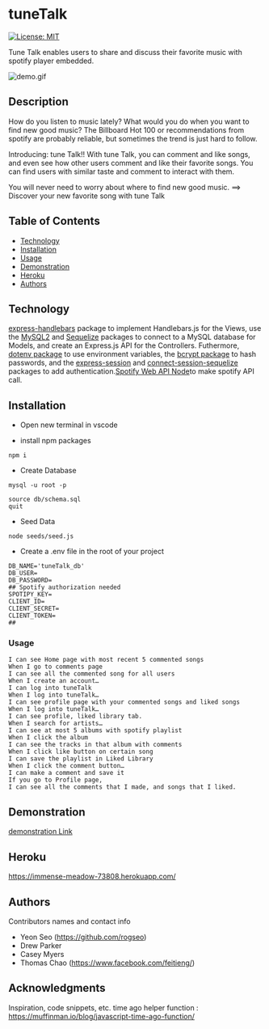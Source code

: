 # tuneTalk
[![License: MIT](https://img.shields.io/badge/License-MIT-yellow.svg)](https://opensource.org/licenses/MIT)

Tune Talk enables users to share and discuss their favorite music with spotify player embedded.

![demo.gif](./tuneTalk%20demo_edit.gif)


## Description

How do you listen to music lately? 
What would you do when you want to find new good music?
The Billboard Hot 100 or recommendations from spotify are probably reliable, but sometimes the trend is just hard to follow.

Introducing: tune Talk!!
With tune Talk, you can comment and like songs, and even see how other users comment and like their favorite songs.
You can find users with similar taste and comment to interact with them. 

You will never need to worry about where to find new good music. 
==> Discover your new favorite song with tune Talk


## Table of Contents
- [Technology](#technology)
- [Installation](#installation)
- [Usage](#usage)
- [Demonstration](#demonstration)
- [Heroku](#heroku)
- [Authors](#authors)

## Technology

[express-handlebars](https://www.npmjs.com/package/express-handlebars) package to implement Handlebars.js for the Views, use the [MySQL2](https://www.npmjs.com/package/mysql2) and [Sequelize](https://www.npmjs.com/package/sequelize) packages to connect to a MySQL database for Models, and create an Express.js API for the Controllers.
Futhermore, [dotenv package](https://www.npmjs.com/package/dotenv) to use environment variables, the [bcrypt package](https://www.npmjs.com/package/bcrypt) to hash passwords, and the [express-session](https://www.npmjs.com/package/express-session) and [connect-session-sequelize](https://www.npmjs.com/package/connect-session-sequelize) packages to add authentication.[Spotify Web API Node](https://www.npmjs.com/package/spotify-web-api-node)to make spotify API call.

## Installation

* Open new terminal in vscode

* install npm packages

```
npm i
```
* Create Database

```
mysql -u root -p
```

```
source db/schema.sql
quit
```
* Seed Data

```
node seeds/seed.js
```
* Create a .env file in the root of your project
```
DB_NAME='tuneTalk_db'
DB_USER=
DB_PASSWORD=
## Spotify authorization needed
SPOTIPY_KEY=   
CLIENT_ID=
CLIENT_SECRET=
CLIENT_TOKEN=
## 
```


### Usage
```
I can see Home page with most recent 5 commented songs
When I go to comments page
I can see all the commented song for all users
When I create an account…
I can log into tuneTalk
When I log into tuneTalk…
I can see profile page with your commented songs and liked songs
When I log into tuneTalk…
I can see profile, liked library tab.
When I search for artists…
I can see at most 5 albums with spotify playlist
When I click the album
I can see the tracks in that album with comments
When I click like button on certain song
I can save the playlist in Liked Library
When I click the comment button…
I can make a comment and save it
If you go to Profile page,
I can see all the comments that I made, and songs that I liked.
```


## Demonstration
[demonstration Link](https://drive.google.com/file/d/1BxKewiM1nB8Ob7isxuJiqhyY-4cHHbJv/view)


## Heroku
https://immense-meadow-73808.herokuapp.com/


## Authors

Contributors names and contact info
* Yeon Seo  (https://github.com/rogseo)
* Drew Parker
* Casey Myers 
* Thomas Chao (https://www.facebook.com/feitieng/)


## Acknowledgments

Inspiration, code snippets, etc.
time ago helper function : https://muffinman.io/blog/javascript-time-ago-function/

